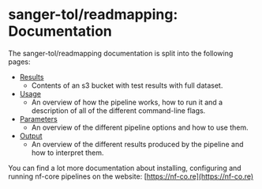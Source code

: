 # sanger-tol/readmapping: Documentation

The sanger-tol/readmapping documentation is split into the following pages:

-   [Results](results.md)
    -   Contents of an s3 bucket with test results with full dataset.
-   [Usage](usage.md)
    -   An overview of how the pipeline works, how to run it and a description of all of the different command-line flags.
-   [Parameters](parameters.md)
    -   An overview of the different pipeline options and how to use them.
-   [Output](output.md)
    -   An overview of the different results produced by the pipeline and how to interpret them.

You can find a lot more documentation about installing, configuring and running nf-core pipelines on the website: [https://nf-co.re](https://nf-co.re)

